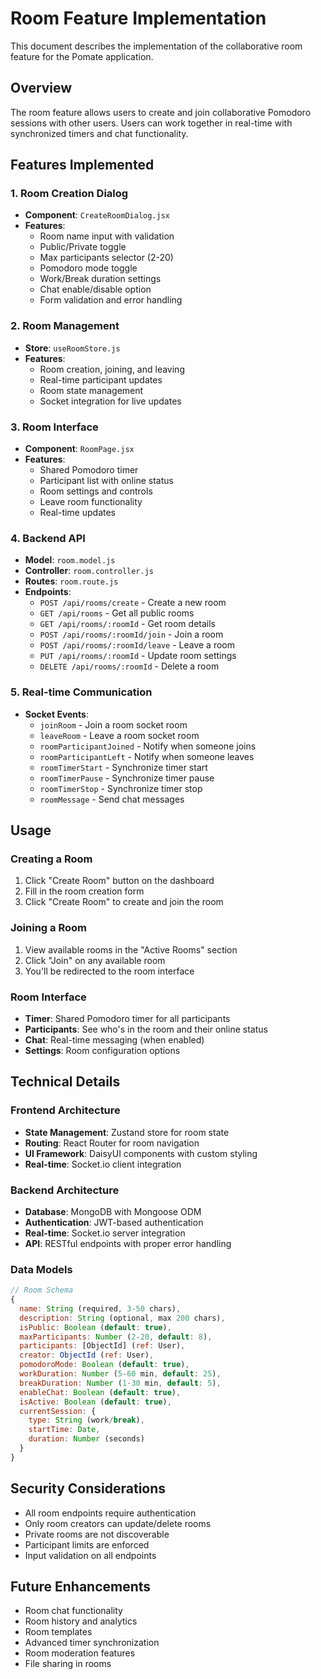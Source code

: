 # Room Feature Implementation

This document describes the implementation of the collaborative room feature for the Pomate application.

## Overview

The room feature allows users to create and join collaborative Pomodoro sessions with other users. Users can work together in real-time with synchronized timers and chat functionality.

## Features Implemented

### 1. Room Creation Dialog
- **Component**: `CreateRoomDialog.jsx`
- **Features**:
  - Room name input with validation
  - Public/Private toggle
  - Max participants selector (2-20)
  - Pomodoro mode toggle
  - Work/Break duration settings
  - Chat enable/disable option
  - Form validation and error handling

### 2. Room Management
- **Store**: `useRoomStore.js`
- **Features**:
  - Room creation, joining, and leaving
  - Real-time participant updates
  - Room state management
  - Socket integration for live updates

### 3. Room Interface
- **Component**: `RoomPage.jsx`
- **Features**:
  - Shared Pomodoro timer
  - Participant list with online status
  - Room settings and controls
  - Leave room functionality
  - Real-time updates

### 4. Backend API
- **Model**: `room.model.js`
- **Controller**: `room.controller.js`
- **Routes**: `room.route.js`
- **Endpoints**:
  - `POST /api/rooms/create` - Create a new room
  - `GET /api/rooms` - Get all public rooms
  - `GET /api/rooms/:roomId` - Get room details
  - `POST /api/rooms/:roomId/join` - Join a room
  - `POST /api/rooms/:roomId/leave` - Leave a room
  - `PUT /api/rooms/:roomId` - Update room settings
  - `DELETE /api/rooms/:roomId` - Delete a room

### 5. Real-time Communication
- **Socket Events**:
  - `joinRoom` - Join a room socket room
  - `leaveRoom` - Leave a room socket room
  - `roomParticipantJoined` - Notify when someone joins
  - `roomParticipantLeft` - Notify when someone leaves
  - `roomTimerStart` - Synchronize timer start
  - `roomTimerPause` - Synchronize timer pause
  - `roomTimerStop` - Synchronize timer stop
  - `roomMessage` - Send chat messages

## Usage

### Creating a Room
1. Click "Create Room" button on the dashboard
2. Fill in the room creation form
3. Click "Create Room" to create and join the room

### Joining a Room
1. View available rooms in the "Active Rooms" section
2. Click "Join" on any available room
3. You'll be redirected to the room interface

### Room Interface
- **Timer**: Shared Pomodoro timer for all participants
- **Participants**: See who's in the room and their online status
- **Chat**: Real-time messaging (when enabled)
- **Settings**: Room configuration options

## Technical Details

### Frontend Architecture
- **State Management**: Zustand store for room state
- **Routing**: React Router for room navigation
- **UI Framework**: DaisyUI components with custom styling
- **Real-time**: Socket.io client integration

### Backend Architecture
- **Database**: MongoDB with Mongoose ODM
- **Authentication**: JWT-based authentication
- **Real-time**: Socket.io server integration
- **API**: RESTful endpoints with proper error handling

### Data Models
```javascript
// Room Schema
{
  name: String (required, 3-50 chars),
  description: String (optional, max 200 chars),
  isPublic: Boolean (default: true),
  maxParticipants: Number (2-20, default: 8),
  participants: [ObjectId] (ref: User),
  creator: ObjectId (ref: User),
  pomodoroMode: Boolean (default: true),
  workDuration: Number (5-60 min, default: 25),
  breakDuration: Number (1-30 min, default: 5),
  enableChat: Boolean (default: true),
  isActive: Boolean (default: true),
  currentSession: {
    type: String (work/break),
    startTime: Date,
    duration: Number (seconds)
  }
}
```

## Security Considerations
- All room endpoints require authentication
- Only room creators can update/delete rooms
- Private rooms are not discoverable
- Participant limits are enforced
- Input validation on all endpoints

## Future Enhancements
- Room chat functionality
- Room history and analytics
- Room templates
- Advanced timer synchronization
- Room moderation features
- File sharing in rooms

